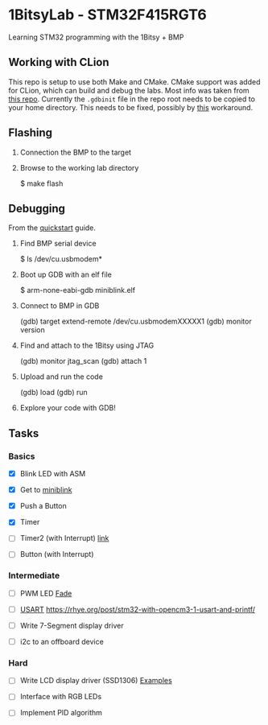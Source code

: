 # 1BitsyLab - STM32F415RGT6
Learning STM32 programming with the 1Bitsy + BMP

## Working with CLion

This repo is setup to use both Make and CMake. CMake support was added for CLion, which can build and debug the labs. Most info was taken from [this repo](https://github.com/StanislavLakhtin/clion_freertos_stm32f103_template). Currently the `.gdbinit` file in the repo root needs to be copied to your home directory. This needs to be fixed, possibly by [this](https://github.com/nagelkl/clion_embedded/blob/master/setup_gdbinit.bat) workaround.


## Flashing

1) Connection the BMP to the target

2) Browse to the working lab directory

    $ make flash


## Debugging

From the [quickstart](https://1bitsy.org/overview/quickstart/) guide.

1) Find BMP serial device

    $ ls /dev/cu.usbmodem*

2) Boot up GDB with an elf file

    $ arm-none-eabi-gdb miniblink.elf

3) Connect to BMP in GDB

    (gdb) target extend-remote /dev/cu.usbmodemXXXXX1
    (gdb) monitor version

4) Find and attach to the 1Bitsy using JTAG

    (gdb) monitor jtag_scan
    (gdb) attach 1

5) Upload and run the code

    (gdb) load
    (gdb) run

6) Explore your code with GDB!


## Tasks

### Basics

- [x] Blink LED with ASM
- [x] Get to [miniblink](https://github.com/1Bitsy/1bitsy-examples/tree/master/examples/1bitsy/miniblink)
- [x] Push a Button
- [x] Timer
- [ ] Timer2 (with Interrupt)
[link](https://github.com/1Bitsy/1bitsy-examples/blob/master/examples/1bitsy/timer2_blink/timer2_blink.c)
- [ ] Button (with Interrupt)



### Intermediate

- [ ] PWM LED [Fade](https://github.com/1Bitsy/1bitsy-examples/blob/master/examples/1bitsy/pwmledfade/pwmledfade.c)

- [ ] [USART](https://github.com/1Bitsy/1bitsy-examples/blob/master/examples/1bitsy/usart/usart.c)
https://rhye.org/post/stm32-with-opencm3-1-usart-and-printf/

- [ ] Write 7-Segment display driver
- [ ] i2c to an offboard device

### Hard

- [ ] Write LCD display driver (SSD1306)
[Examples](https://github.com/1Bitsy/1bitsy-examples/tree/master/examples/1bitsy)
- [ ] Interface with RGB LEDs
- [ ] Implement PID algorithm


